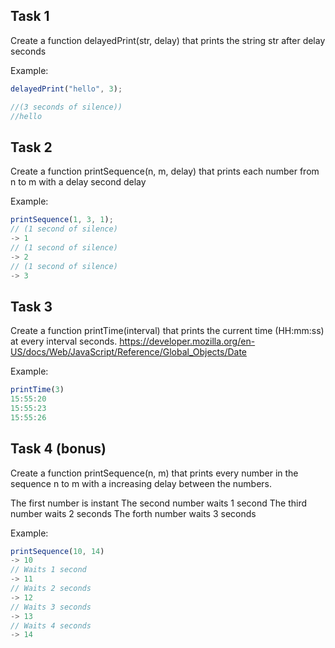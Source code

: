 ## Task 1

Create a function delayedPrint(str, delay)
that prints the string str after delay seconds

Example:

```javascript
delayedPrint("hello", 3);

//(3 seconds of silence))
//hello
```

## Task 2

Create a function printSequence(n, m, delay)
that prints each number from n to m with a
delay second delay

Example:

```javascript
printSequence(1, 3, 1);
// (1 second of silence)
-> 1
// (1 second of silence)
-> 2
// (1 second of silence)
-> 3
```

## Task 3

Create a function printTime(interval) that prints
the current time (HH:mm:ss) at every interval seconds.
https://developer.mozilla.org/en-US/docs/Web/JavaScript/Reference/Global_Objects/Date

Example:

```javascript
printTime(3)
15:55:20
15:55:23
15:55:26
```

## Task 4 (bonus)

Create a function printSequence(n, m) that prints
every number in the sequence n to m with a increasing
delay between the numbers.

The first number is instant
The second number waits 1 second
The third number waits 2 seconds
The forth number waits 3 seconds

Example:

```javascript
printSequence(10, 14)
-> 10
// Waits 1 second
-> 11
// Waits 2 seconds
-> 12
// Waits 3 seconds
-> 13
// Waits 4 seconds
-> 14
```

